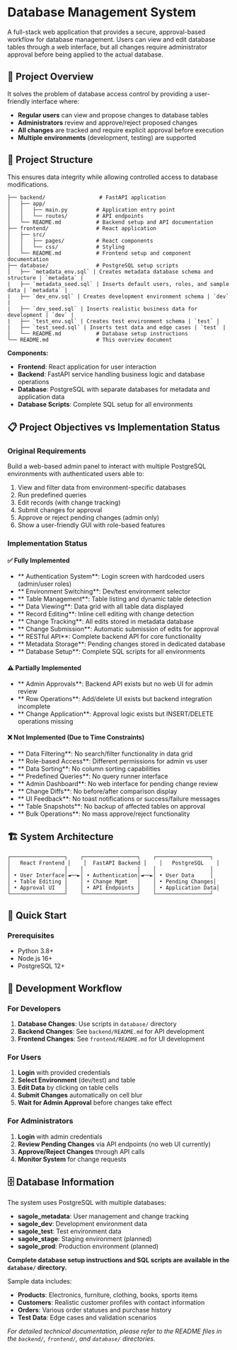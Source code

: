 # Database Management System

A full-stack web application that provides a secure, approval-based workflow for database management. Users can view and edit database tables through a web interface, but all changes require administrator approval before being applied to the actual database.

## 🎯 Project Overview

It solves the problem of database access control by providing a user-friendly interface where:
- **Regular users** can view and propose changes to database tables
- **Administrators** review and approve/reject proposed changes
- **All changes** are tracked and require explicit approval before execution
- **Multiple environments** (development, testing) are supported


## 📁 Project Structure
This ensures data integrity while allowing controlled access to database modifications.

```
├── backend/                 # FastAPI application
│   ├── app/
│   │   ├── main.py         # Application entry point
│   │   └── routes/         # API endpoints
│   └── README.md           # Backend setup and API documentation
├── frontend/               # React application
│   ├── src/
│   │   ├── pages/          # React components
│   │   └── css/            # Styling
│   └── README.md           # Frontend setup and component documentation
├── database/               # PostgreSQL setup scripts
│   ├── `metadata_env.sql` | Creates metadata database schema and structure | `metadata` |
|   ├── `metadata_seed.sql` | Inserts default users, roles, and sample data | `metadata` |
|   ├── `dev_env.sql` | Creates development environment schema | `dev` |
|   ├── `dev_seed.sql` | Inserts realistic business data for development | `dev` |
|   ├── `test_env.sql` | Creates test environment schema | `test` |
|   ├── `test_seed.sql` | Inserts test data and edge cases | `test` |
│   └── README.md           # Database setup instructions
└── README.md               # This overview document
```

**Components:**
- **Frontend**: React application for user interaction
- **Backend**: FastAPI service handling business logic and database operations
- **Database**: PostgreSQL with separate databases for metadata and application data
- **Database Scripts**: Complete SQL setup for all environments

## 📋 Project Objectives vs Implementation Status

### Original Requirements
Build a web-based admin panel to interact with multiple PostgreSQL environments with authenticated users able to:
1. View and filter data from environment-specific databases
2. Run predefined queries  
3. Edit records (with change tracking)
4. Submit changes for approval
5. Approve or reject pending changes (admin only)
6. Show a user-friendly GUI with role-based features

### Implementation Status

#### ✅ **Fully Implemented**
- ** Authentication System**: Login screen with hardcoded users (admin/user roles)
- ** Environment Switching**: Dev/test environment selector
- ** Table Management**: Table listing and dynamic table detection
- ** Data Viewing**: Data grid with all table data displayed
- ** Record Editing**: Inline cell editing with change detection
- ** Change Tracking**: All edits stored in metadata database
- ** Change Submission**: Automatic submission of edits for approval
- ** RESTful API**: Complete backend API for core functionality
- ** Metadata Storage**: Pending changes stored in dedicated database
- ** Database Setup**: Complete SQL scripts for all environments

#### ⚠️ **Partially Implemented**
- ** Admin Approvals**: Backend API exists but no web UI for admin review
- ** Row Operations**: Add/delete UI exists but backend integration incomplete
- ** Change Application**: Approval logic exists but INSERT/DELETE operations missing

#### ❌ **Not Implemented (Due to Time Constraints)**
- ** Data Filtering**: No search/filter functionality in data grid
- ** Role-based Access**: Different permissions for admin vs user
- ** Data Sorting**: No column sorting capabilities
- ** Predefined Queries**: No query runner interface
- ** Admin Dashboard**: No web interface for pending change review
- ** Change Diffs**: No before/after comparison display
- ** UI Feedback**: No toast notifications or success/failure messages
- ** Table Snapshots**: No backup of affected tables on approval
- ** Bulk Operations**: No mass approve/reject functionality

## 🏗️ System Architecture

```
┌─────────────────┐    ┌─────────────────┐    ┌─────────────────┐
│   React Frontend │    │  FastAPI Backend │    │   PostgreSQL    │
│                 │    │                 │    │                 │
│ • User Interface│◄──►│ • Authentication│◄──►│ • User Data     │
│ • Table Editing │    │ • Change Mgmt   │    │ • Pending Changes│
│ • Approval UI   │    │ • API Endpoints │    │ • Application Data│
└─────────────────┘    └─────────────────┘    └─────────────────┘
```

## 🚀 Quick Start

### Prerequisites
- Python 3.8+
- Node.js 16+
- PostgreSQL 12+


## 🔧 Development Workflow

### For Developers
1. **Database Changes**: Use scripts in `database/` directory
2. **Backend Changes**: See `backend/README.md` for API development
3. **Frontend Changes**: See `frontend/README.md` for UI development

### For Users
1. **Login** with provided credentials
2. **Select Environment** (dev/test) and table
3. **Edit Data** by clicking on table cells
4. **Submit Changes** automatically on cell blur
5. **Wait for Admin Approval** before changes take effect

### For Administrators
1. **Login** with admin credentials
2. **Review Pending Changes** via API endpoints (no web UI currently)
3. **Approve/Reject Changes** through API calls
4. **Monitor System** for change requests

## 🗄️ Database Information

The system uses PostgreSQL with multiple databases:

- **sagole_metadata**: User management and change tracking
- **sagole_dev**: Development environment data
- **sagole_test**: Test environment data  
- **sagole_stage**: Staging environment (planned)
- **sagole_prod**: Production environment (planned)

**Complete database setup instructions and SQL scripts are available in the `database/` directory.**

Sample data includes:
- **Products**: Electronics, furniture, clothing, books, sports items
- **Customers**: Realistic customer profiles with contact information
- **Orders**: Various order statuses and purchase history
- **Test Data**: Edge cases and validation scenarios

*For detailed technical documentation, please refer to the README files in the `backend/`, `frontend/`, and `database/` directories.* 